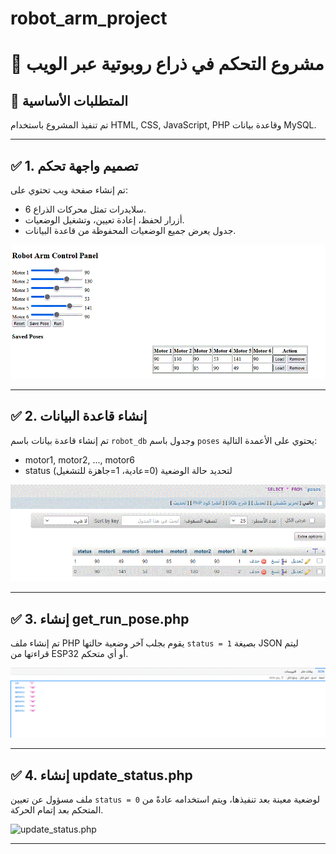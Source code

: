 # robot_arm_project


# 🤖 مشروع التحكم في ذراع روبوتية عبر الويب

## 📌 المتطلبات الأساسية
تم تنفيذ المشروع باستخدام HTML, CSS, JavaScript, PHP وقاعدة بيانات MySQL.

---

## ✅ 1. تصميم واجهة تحكم
تم إنشاء صفحة ويب تحتوي على:
- 6 سلايدرات تمثل محركات الذراع.
- أزرار لحفظ، إعادة تعيين، وتشغيل الوضعيات.
- جدول يعرض جميع الوضعيات المحفوظة من قاعدة البيانات.

![تصميم الصفحة](task1.png)

---

## ✅ 2. إنشاء قاعدة البيانات
تم إنشاء قاعدة بيانات باسم `robot_db` وجدول باسم `poses` يحتوي على الأعمدة التالية:
- motor1, motor2, ..., motor6
- status لتحديد حالة الوضعية (0=عادية، 1=جاهزة للتشغيل)

![قاعدة البيانات](task2.png)

---

## ✅ 3. إنشاء get_run_pose.php
تم إنشاء ملف PHP يقوم بجلب آخر وضعية حالتها `status = 1` بصيغة JSON ليتم قراءتها من ESP32 أو أي متحكم.

![get_run_pose.php](task3.png)

---

## ✅ 4. إنشاء update_status.php
ملف مسؤول عن تعيين `status = 0` لوضعية معينة بعد تنفيذها، ويتم استخدامه عادةً من المتحكم بعد إتمام الحركة.

![update_status.php](task4.png)

---
